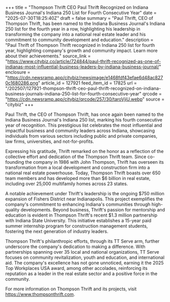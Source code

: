 +++
title = "Thompson Thrift CEO Paul Thrift Recognized on Indiana Business Journal's Indiana 250 List for Fourth Consecutive Year"
date = "2025-07-30T18:25:40Z"
draft = false
summary = "Paul Thrift, CEO of Thompson Thrift, has been named to the Indiana Business Journal's Indiana 250 list for the fourth year in a row, highlighting his leadership in transforming the company into a national real estate leader and his commitment to community development and education."
description = "Paul Thrift of Thompson Thrift recognized in Indiana 250 list for fourth year, highlighting company's growth and community impact. Learn more about their achievements."
source_link = "https://www.citybiz.co/article/724844/paul-thrift-recognized-as-one-of-indianas-most-influential-business-leaders-by-indiana-business-journal/"
enclosure = "https://cdn.newsramp.app/citybiz/newsimage/e1468fdf43efae6d48ac8270c1680286.png"
article_id = 127921
feed_item_id = 17825
url = "/202507/127921-thompson-thrift-ceo-paul-thrift-recognized-on-indiana-business-journals-indiana-250-list-for-fourth-consecutive-year"
qrcode = "https://cdn.newsramp.app/citybiz/qrcode/257/30/taroVjiU.webp"
source = "citybiz"
+++

<p>Paul Thrift, the CEO of Thompson Thrift, has once again been named to the Indiana Business Journal's Indiana 250 list, marking his fourth consecutive year of recognition. This prestigious list celebrates the most influential and impactful business and community leaders across Indiana, showcasing individuals from various sectors including public and private companies, law firms, universities, and not-for-profits.</p><p>Expressing his gratitude, Thrift remarked on the honor as a reflection of the collective effort and dedication of the Thompson Thrift team. Since co-founding the company in 1986 with John Thompson, Thrift has overseen its transformation from a local development and construction firm into a national real estate powerhouse. Today, Thompson Thrift boasts over 650 team members and has developed more than $6 billion in real estate, including over 25,000 multifamily homes across 23 states.</p><p>A notable achievement under Thrift's leadership is the ongoing $750 million expansion of Fishers District near Indianapolis. This project exemplifies the company's commitment to enhancing Indiana's communities through high-quality developments. Beyond business, Thrift's passion for mentorship and education is evident in Thompson Thrift's recent $1.3 million partnership with Indiana State University. This initiative establishes a 15-year paid summer internship program for construction management students, fostering the next generation of industry leaders.</p><p>Thompson Thrift's philanthropic efforts, through its TT Serve arm, further underscore the company's dedication to making a difference. With partnerships spanning over 35 local and national organizations, TT Serve focuses on community revitalization, youth and education, and international aid. The company's excellence has not gone unnoticed, earning it the 2025 Top Workplaces USA award, among other accolades, reinforcing its reputation as a leader in the real estate sector and a positive force in the community.</p><p>For more information on Thompson Thrift and its projects, visit <a href="https://www.thompsonthrift.com" rel="nofollow" target="_blank">https://www.thompsonthrift.com</a>.</p>